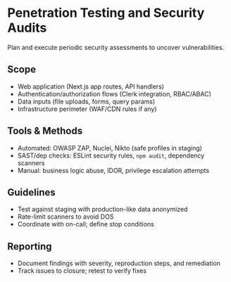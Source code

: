 # Penetration Testing and Security Audits

Plan and execute periodic security assessments to uncover vulnerabilities.

## Scope

- Web application (Next.js app routes, API handlers)
- Authentication/authorization flows (Clerk integration, RBAC/ABAC)
- Data inputs (file uploads, forms, query params)
- Infrastructure perimeter (WAF/CDN rules if any)

## Tools & Methods

- Automated: OWASP ZAP, Nuclei, Nikto (safe profiles in staging)
- SAST/dep checks: ESLint security rules, `npm audit`, dependency scanners
- Manual: business logic abuse, IDOR, privilege escalation attempts

## Guidelines

- Test against staging with production-like data anonymized
- Rate-limit scanners to avoid DOS
- Coordinate with on-call; define stop conditions

## Reporting

- Document findings with severity, reproduction steps, and remediation
- Track issues to closure; retest to verify fixes

